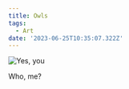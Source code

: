```yaml
---
title: Owls
tags:
  - Art
date: '2023-06-25T10:35:07.322Z'
---
```


![Yes, you](https://res.cloudinary.com/cpadilla/image/upload/t_optimize/chrisdpadilla/blog/art/IMG_3285_Large_s1orlp.jpg)

Who, me?
